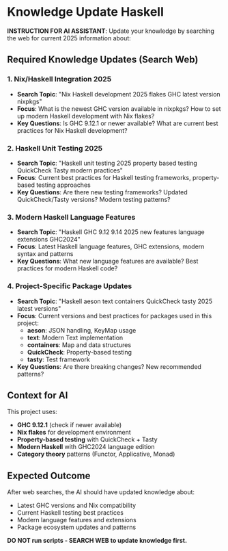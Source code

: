 # Knowledge Update Haskell

**INSTRUCTION FOR AI ASSISTANT**: Update your knowledge by searching the web for current 2025 information about:

## Required Knowledge Updates (Search Web)

### 1. Nix/Haskell Integration 2025
- **Search Topic**: "Nix Haskell development 2025 flakes GHC latest version nixpkgs"
- **Focus**: What is the newest GHC version available in nixpkgs? How to set up modern Haskell development with Nix flakes?
- **Key Questions**: Is GHC 9.12.1 or newer available? What are current best practices for Nix Haskell development?

### 2. Haskell Unit Testing 2025
- **Search Topic**: "Haskell unit testing 2025 property based testing QuickCheck Tasty modern practices"
- **Focus**: Current best practices for Haskell testing frameworks, property-based testing approaches
- **Key Questions**: Are there new testing frameworks? Updated QuickCheck/Tasty versions? Modern testing patterns?

### 3. Modern Haskell Language Features
- **Search Topic**: "Haskell GHC 9.12 9.14 2025 new features language extensions GHC2024"
- **Focus**: Latest Haskell language features, GHC extensions, modern syntax and patterns
- **Key Questions**: What new language features are available? Best practices for modern Haskell code?

### 4. Project-Specific Package Updates
- **Search Topic**: "Haskell aeson text containers QuickCheck tasty 2025 latest versions"
- **Focus**: Current versions and best practices for packages used in this project:
  - **aeson**: JSON handling, KeyMap usage
  - **text**: Modern Text implementation  
  - **containers**: Map and data structures
  - **QuickCheck**: Property-based testing
  - **tasty**: Test framework
- **Key Questions**: Are there breaking changes? New recommended patterns?

## Context for AI

This project uses:
- **GHC 9.12.1** (check if newer available)
- **Nix flakes** for development environment
- **Property-based testing** with QuickCheck + Tasty
- **Modern Haskell** with GHC2024 language edition
- **Category theory** patterns (Functor, Applicative, Monad)

## Expected Outcome

After web searches, the AI should have updated knowledge about:
- Latest GHC versions and Nix compatibility
- Current Haskell testing best practices
- Modern language features and extensions  
- Package ecosystem updates and patterns

**DO NOT run scripts - SEARCH WEB to update knowledge first.**